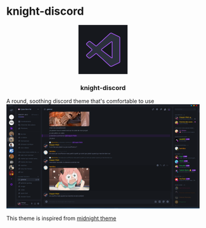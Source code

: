 # knight-discord

<div align="center">
<img alt="icon" src=".ksinf/knight_vscode2.png">
<h3>knight-discord</h3>
</div>

A round, soothing discord theme that's comfortable to use
![alt text](.ksinf/preview.png)

This theme is inspired from [midnight theme](https://github.com/refact0r/midnight-discord)